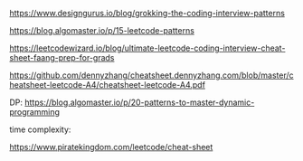 https://www.designgurus.io/blog/grokking-the-coding-interview-patterns

https://blog.algomaster.io/p/15-leetcode-patterns

https://leetcodewizard.io/blog/ultimate-leetcode-coding-interview-cheat-sheet-faang-prep-for-grads

https://github.com/dennyzhang/cheatsheet.dennyzhang.com/blob/master/cheatsheet-leetcode-A4/cheatsheet-leetcode-A4.pdf


DP:
https://blog.algomaster.io/p/20-patterns-to-master-dynamic-programming

time complexity:

https://www.piratekingdom.com/leetcode/cheat-sheet


